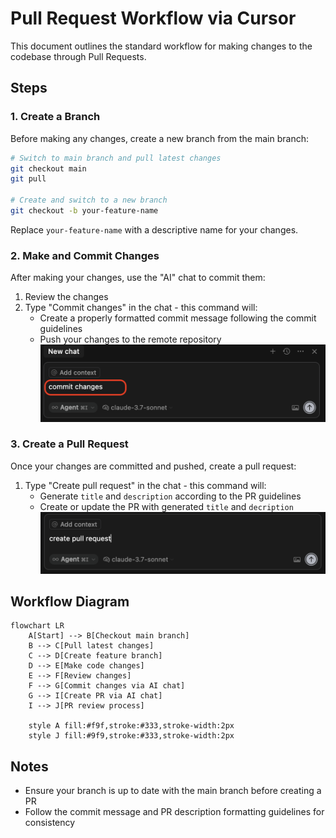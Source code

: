 # Pull Request Workflow via Cursor

This document outlines the standard workflow for making changes to the codebase through Pull Requests.

## Steps

### 1. Create a Branch

Before making any changes, create a new branch from the main branch:

```bash
# Switch to main branch and pull latest changes
git checkout main
git pull

# Create and switch to a new branch
git checkout -b your-feature-name
```

Replace `your-feature-name` with a descriptive name for your changes.

### 2. Make and Commit Changes

After making your changes, use the "AI" chat to commit them:

1. Review the changes
2. Type "Commit changes" in the chat - this command will:
   - Create a properly formatted commit message following the commit guidelines
   - Push your changes to the remote repository
![Commit Changes Example](docs/CommitChanges.png)

### 3. Create a Pull Request

Once your changes are committed and pushed, create a pull request:

1. Type "Create pull request" in the chat - this command will:
   - Generate `title` and `description` according to the PR guidelines
   - Create or update the PR with generated `title` and `decription`
![Create Pull Request Example](docs/CreatePullRequest.png)


## Workflow Diagram

```mermaid
flowchart LR
    A[Start] --> B[Checkout main branch]
    B --> C[Pull latest changes]
    C --> D[Create feature branch]
    D --> E[Make code changes]
    E --> F[Review changes]
    F --> G[Commit changes via AI chat]
    G --> I[Create PR via AI chat]
    I --> J[PR review process]
    
    style A fill:#f9f,stroke:#333,stroke-width:2px
    style J fill:#9f9,stroke:#333,stroke-width:2px
```

## Notes

- Ensure your branch is up to date with the main branch before creating a PR
- Follow the commit message and PR description formatting guidelines for consistency 